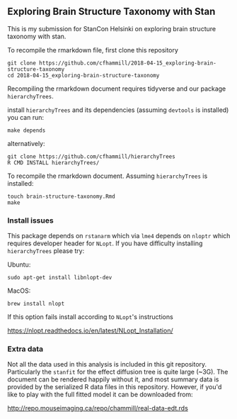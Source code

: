 ## Exploring Brain Structure Taxonomy with Stan

This is my submission for StanCon Helsinki on exploring
brain structure taxonomy with stan.

To recompile the rmarkdown file, first clone this repository

```
git clone https://github.com/cfhammill/2018-04-15_exploring-brain-structure-taxonomy
cd 2018-04-15_exploring-brain-structure-taxonomy
```

Recompiling the rmarkdown document requires tidyverse and our package
`hierarchyTrees`. 

install `hierarchyTrees` and its dependencies
(assuming `devtools` is installed) you can run:

```
make depends
```

alternatively:

```
git clone https://github.com/cfhammill/hierarchyTrees
R CMD INSTALL hierarchyTrees/
```

To recompile the rmarkdown document. Assuming `hierarchyTrees`
is installed:

```
touch brain-structure-taxonomy.Rmd
make 
```


### Install issues

This package depends on `rstanarm` which via `lme4`
depends on `nloptr` which requires developer header for `NLopt`. If you have 
difficulty installing `hierarchyTrees` please try:

Ubuntu:

```
sudo apt-get install libnlopt-dev
```

MacOS:

```
brew install nlopt
```

If this option fails install according to `NLopt`'s instructions

https://nlopt.readthedocs.io/en/latest/NLopt_Installation/

### Extra data

Not all the data used in this analysis is included in this git repository.
Particularly the `stanfit` for the effect diffusion tree is quite large (~3G).
The document can be rendered happily without it, and most summary data
is provided by the serialized R data files in this repository. However,
if you'd like to play with the full fitted model it can be downloaded from:

http://repo.mouseimaging.ca/repo/chammill/real-data-edt.rds
